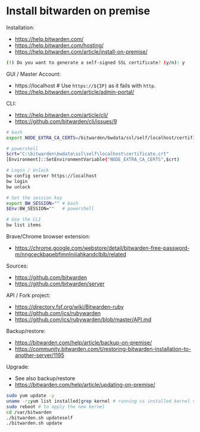 # Install bitwarden on premise

Installation:
- https://help.bitwarden.com/
- https://help.bitwarden.com/hosting/
- https://help.bitwarden.com/article/install-on-premise/

```bash
(!) Do you want to generate a self-signed SSL certificate? (y/n): y
```

GUI / Master Account:
- https://localhost # Use `https://${IP}` as it fails with `http`.
- https://help.bitwarden.com/article/admin-portal/

CLI:
- https://help.bitwarden.com/article/cli/
- https://github.com/bitwarden/cli/issues/9

```bash
# bash
export NODE_EXTRA_CA_CERTS=/bitwarden/bwdata/ssl/self/localhost/certificate.crt

# powershell
$crt="C:\bitwarden\bwdata\ssl\self\localhost\certificate.crt"
[Environment]::SetEnvironmentVariable("NODE_EXTRA_CA_CERTS",$crt)

# Login / Unlock
bw config server https://localhost
bw login
bw unlock

# Set the session key
export BW_SESSION="" # bash
$Env:BW_SESSION=""   # powershell

# Use the CLI
bw list items
```

Brave/Chrome browser extension:
- https://chrome.google.com/webstore/detail/bitwarden-free-password-m/nngceckbapebfimnlniiiahkandclblb/related

Sources:
- https://github.com/bitwarden
- https://github.com/bitwarden/server

API / Fork project:
- https://directory.fsf.org/wiki/Bitwarden-ruby
- https://github.com/jcs/rubywarden
- https://github.com/jcs/rubywarden/blob/master/API.md

Backup/restore:
- https://bitwarden.com/help/article/backup-on-premise/
- https://community.bitwarden.com/t/restoring-bitwarden-installation-to-another-server/1195

Upgrade:
- See also backup/restore
- https://bitwarden.com/help/article/updating-on-premise/

```bash
sudo yum update -y
uname -r;yum list installed|grep kernel # running vs installed kernel versions
sudo reboot # to apply the new kernel
cd /var/bitwarden
./bitwarden.sh updateself
./bitwarden.sh update
```
